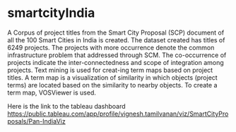 # smartcityIndia
A Corpus of project titles from the Smart City Proposal (SCP) document of all the 100 Smart Cities in India is created. The dataset created has titles of 6249 projects. The projects with more occurrence denote the common infrastructure problem that addressed through SCM. The co-occurrence of projects indicate the inter-connectedness and scope of integration among projects. Text mining is used for creat-ing term maps based on project titles. A term map is a visualization of similarity in which objects (project terms) are located based on the similarity to nearby objects. To create a term map, VOSViewer is used.

Here is the link to the tableau dashboard https://public.tableau.com/app/profile/vignesh.tamilvanan/viz/SmartCityProposals/Pan-IndiaViz
